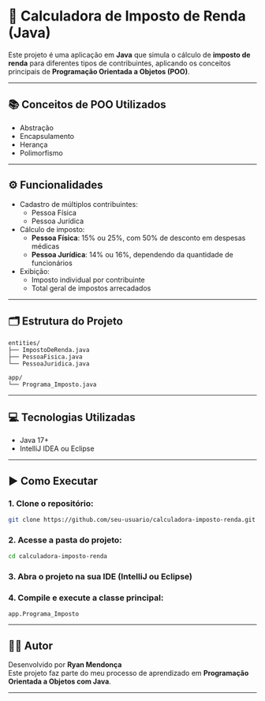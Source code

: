 # 🧮 Calculadora de Imposto de Renda (Java)

Este projeto é uma aplicação em **Java** que simula o cálculo de **imposto de renda** para diferentes tipos de contribuintes, aplicando os conceitos principais de **Programação Orientada a Objetos (POO)**.

---

## 📚 Conceitos de POO Utilizados

- Abstração  
- Encapsulamento  
- Herança  
- Polimorfismo  

---

## ⚙️ Funcionalidades

- Cadastro de múltiplos contribuintes:
  - Pessoa Física
  - Pessoa Jurídica
- Cálculo de imposto:
  - **Pessoa Física**: 15% ou 25%, com 50% de desconto em despesas médicas
  - **Pessoa Jurídica**: 14% ou 16%, dependendo da quantidade de funcionários
- Exibição:
  - Imposto individual por contribuinte
  - Total geral de impostos arrecadados

---

## 🗂 Estrutura do Projeto

```
entities/
├── ImpostoDeRenda.java
├── PessoaFisica.java
└── PessoaJuridica.java

app/
└── Programa_Imposto.java
```

---

## 💻 Tecnologias Utilizadas

- Java 17+
- IntelliJ IDEA ou Eclipse

---

## ▶️ Como Executar

### 1. Clone o repositório:
```bash
git clone https://github.com/seu-usuario/calculadora-imposto-renda.git
```

### 2. Acesse a pasta do projeto:
```bash
cd calculadora-imposto-renda
```

### 3. Abra o projeto na sua IDE (IntelliJ ou Eclipse)

### 4. Compile e execute a classe principal:
```
app.Programa_Imposto
```

---

## 👨‍💻 Autor

Desenvolvido por **Ryan Mendonça**  
Este projeto faz parte do meu processo de aprendizado em **Programação Orientada a Objetos com Java**.

---




